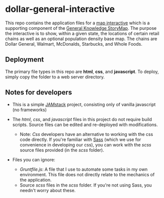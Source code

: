 # dollar-general-interactive

This repo contains the application files for a [map interactive](https://storymaps.esri.com/stories/2020/dollar-general-interactive) which is a supporting component of the [General Knowledge StoryMap](https://storymaps.arcgis.com/stories/ef257732807f4dcb93210cdea9dad31e).  The purpose the interactive is to show, within a given state, the locations of certain retail chains as well as an optional population density base map.  The chains are Dollar General, Walmart, McDonalds, Starbucks, and Whole Foods.

## Deployment

The primary file types in this repo are **html**, **css**, and **javascript**.  To deploy, simply copy the folder to a web server directory.

## Notes for developers

* This is a simple [JAMstack](https://jamstack.org/) project, consisting only of vanilla javascript (no frameworks)

* The *html*, *css*, and *javascript* files in this project do not require build scripts.  Source files can be edited and re-deployed with modifications.

	* Note: *Css* developers have an alternative to working with the css code directly. If you're familiar with [Sass](https://sass-lang.com/) (which we use for convenience in developing our css), you can work with the *scss* source files provided (in the *scss* folder).

* Files you can ignore:

	* *Gruntfile.js*: A file that I use to automate some tasks in my own environment.  This file does not directly relate to the mechanics of the application.
	* Source *scss* files in the *scss* folder. If you're not using Sass, you needn't worry about these.
